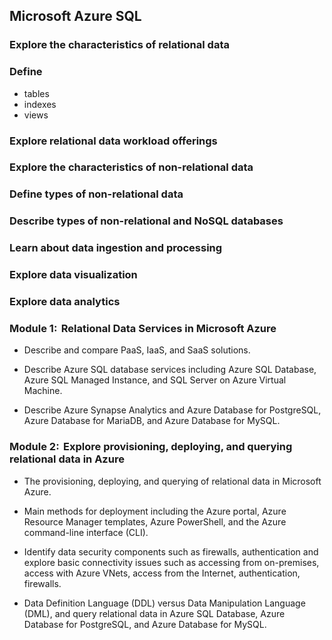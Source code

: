 ## Microsoft Azure SQL
### Explore the characteristics of relational data
### Define 
* tables
* indexes
* views
### Explore relational data workload offerings
### Explore the characteristics of non-relational data
### Define types of non-relational data
### Describe types of non-relational and NoSQL databases
### Learn about data ingestion and processing
### Explore data visualization
### Explore data analytics
### Module 1:   Relational Data Services in Microsoft Azure
* Describe and compare PaaS, IaaS, and SaaS solutions.  

* Describe Azure SQL database services including Azure SQL Database, Azure SQL Managed Instance, and SQL Server on Azure Virtual Machine.  
* Describe Azure Synapse Analytics and Azure Database for PostgreSQL, Azure Database for MariaDB, and Azure Database for MySQL. 
### Module 2:  Explore provisioning, deploying, and querying relational data in Azure
* The provisioning, deploying, and querying of relational data in Microsoft Azure. 
* Main methods for deployment including the Azure portal, Azure Resource Manager templates, Azure PowerShell, and the Azure command-line interface (CLI). 

* Identify data security components such as firewalls, authentication and explore basic connectivity issues such as accessing from on-premises, access with Azure VNets, access from the Internet, authentication, firewalls.  
* Data Definition Language (DDL) versus Data Manipulation Language (DML), and query relational data in Azure SQL Database, Azure Database for PostgreSQL, and Azure Database for MySQL. 